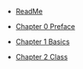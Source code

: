 * [ReadMe](README.md)

* [Chapter 0 Preface](A0/1_readme.md)
* [Chapter 1 Basics](A1/1_readme.md)
* [Chapter 2 Class](A2/1_readme.md)
